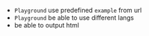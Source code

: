 - `Playground` use predefined `example` from url
- `Playground` be able to use different langs
- be able to output html

